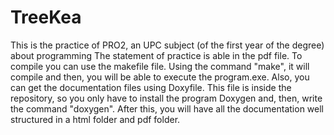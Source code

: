 # TreeKea
This is the practice of PRO2, an UPC subject (of the first year of the degree) about programming
The statement of practice is able in the pdf file.
To compile you can use the makefile file. Using the command "make", it will compile and then, you will 
be able to execute the program.exe.
Also, you can get the documentation files using Doxyfile. This file is inside the repository, so you only have to install
the program Doxygen and, then, write the command "doxygen". After this, you will have all the documentation well structured in
a html folder and pdf folder.
